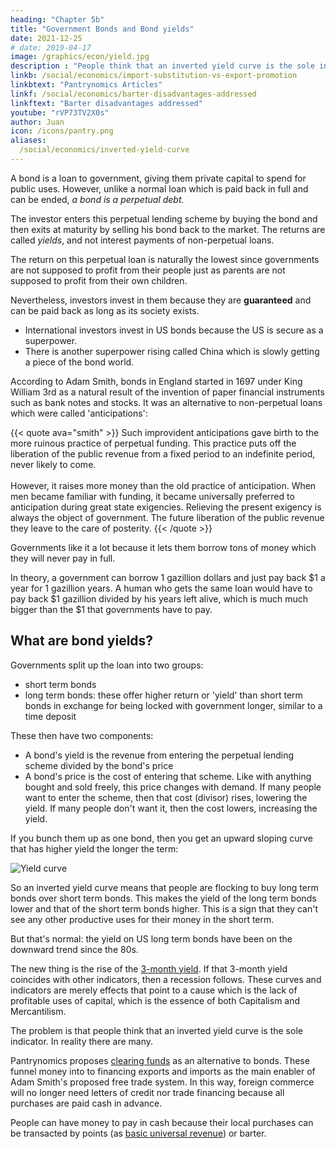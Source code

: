 ```yaml
---
heading: "Chapter 5b"
title: "Government Bonds and Bond yields"
date: 2021-12-25
# date: 2019-04-17
image: /graphics/econ/yield.jpg
description : "People think that an inverted yield curve is the sole indicator of a coming crisis. In reality there are many."
linkb: /social/economics/import-substitution-vs-export-promotion
linkbtext: "Pantrynomics Articles"
linkf: /social/economics/barter-disadvantages-addressed
linkftext: "Barter disadvantages addressed"
youtube: "rVP73TV2X0s"
author: Juan
icon: /icons/pantry.png
aliases:
  /social/economics/inverted-yield-curve
---
```



<!-- To understand the inverted yield curve, we have to understand [the nature of bonds](https://www.bloomberg.com/news/articles/2018-12-23/five-charts-showing-why-chinese-bonds-will-lure-foreign-buyers).
 -->


A bond is a loan to government, giving them private capital to spend for public uses. However, unlike a normal loan which is paid back in full and can be ended, *a bond is a perpetual debt.*

The investor enters this perpetual lending scheme by buying the bond and then exits at maturity by selling his bond back to the market. The returns are called *yields*, and not interest payments of non-perpetual loans.

The return on this perpetual loan is naturally the lowest since governments are not supposed to profit from their people just as parents are not supposed to profit from their own children. 

Nevertheless, investors invest in them because they are **guaranteed** and can be paid back as long as its society exists. 
- International investors invest in US bonds because the US is secure as a superpower. 
- There is another superpower rising called China which is slowly getting a piece of the bond world.

According to Adam Smith, bonds in England started in 1697 under King William 3rd as a natural result of the invention of paper financial instruments such as bank notes and stocks. It was an alternative to non-perpetual loans which were called 'anticipations':

{{< quote ava="smith" >}}
Such improvident anticipations gave birth to the more ruinous practice of perpetual funding. This practice puts off the liberation of the public revenue from a fixed period to an indefinite period, never likely to come.<br><br> However, it raises more money than the old practice of anticipation. When men became familiar with funding, it became universally preferred to anticipation during great state exigencies. Relieving the present exigency is always the object of government. The future liberation of the public revenue they leave to the care of posterity.
{{< /quote >}}

Governments like it a lot because it lets them borrow tons of money which they will never pay in full. 

In theory, a government can borrow 1 gazillion dollars and just pay back $1 a year for 1 gazillion years. A human who gets the same loan would have to pay back $1 gazillion divided by his years left alive, which is much much bigger than the $1 that governments have to pay. 


## What are bond yields?

Governments split up the loan into two groups:

- short term bonds
- long term bonds: these offer higher return or 'yield' than short term bonds in exchange for being locked with government longer, similar to a time deposit

These then have two components:

- A bond's yield is the revenue from entering the perpetual lending scheme divided by the bond's price
- A bond's price is the cost of entering that scheme. Like with anything bought and sold freely, this price changes with demand. If many people want to enter the scheme, then that cost (divisor) rises, lowering the yield. If many people don't want it, then the cost lowers, increasing the yield.

If you bunch them up as one bond, then you get an upward sloping curve that has higher yield the longer the term:

![Yield curve](https://sorasystem.sirv.com/charts/yield.jpg)

So an inverted yield curve means that people are flocking to buy long term bonds over short term bonds. This makes the yield of the long term bonds lower and that of the short term bonds higher. This is a sign that they can't see any other productive uses for their money in the short term. 

But that's normal: the yield on US long term bonds have been on the downward trend since the 80s. <!-- so its low yield is nothing new. --> 

The new thing is the rise of the [3-month yield](https://www.cnbc.com/quotes/?symbol=US3M). If that 3-month yield coincides with other indicators, then a recession follows. These curves and indicators are merely effects that point to a cause which is the lack of profitable uses of capital, which is the essence of both Capitalism and Mercantilism.

The problem is that people think that an inverted yield curve is the sole indicator. In reality there are many. 

Pantrynomics proposes [clearing funds](/research/schumacher/pool-clearing/part-1) as an alternative to bonds. These funnel money into to financing exports and imports as the main enabler of Adam Smith's proposed free trade system. In this way, foreign commerce will no longer need letters of credit nor trade financing because all purchases are paid cash in advance. 

People can have money to pay in cash because their local purchases can be transacted by points (as [basic universal revenue](/social/economics/solutions/bur)) or barter.


<!-- replaces bonds with  My research is into what is the basket of key indicators that can best predict such crises, building on the data that Adam Smith established (his data set starts in the 13th century, which I continued). It has predicted a future crisis year since all these indicators come from factors or causes that are cyclical in nature. The economic crisis periods in human history are when all these cycles coincide to create a perfect storm.
 -->
 